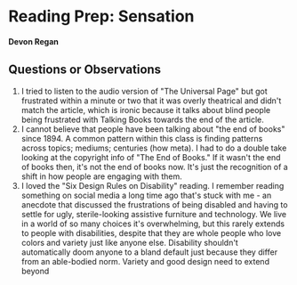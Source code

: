 # Reading Prep: Sensation

#### Devon Regan

## Questions or Observations

1. I tried to listen to the audio version of "The Universal Page" but got frustrated within a minute or two that it was overly theatrical and didn't match the article, which is ironic because it talks about blind people being frustrated with Talking Books towards the end of the article.
2. I cannot believe that people have been talking about "the end of books" since 1894. A common pattern within this class is finding patterns across topics; mediums; centuries (how meta). I had to do a double take looking at the copyright info of "The End of Books." If it wasn't the end of books then, it's not the end of books now. It's just the recognition of a shift in how people are engaging with them.
3. I loved the "Six Design Rules on Disability" reading. I remember reading something on social media a long time ago that's stuck with me - an anecdote that discussed the frustrations of being disabled and having to settle for ugly, sterile-looking assistive furniture and technology. We live in a world of so many choices it's overwhelming, but this rarely extends to people with disabilities, despite that they are whole people who love colors and variety just like anyone else. Disability shouldn't automatically doom anyone to a bland default just because they differ from an able-bodied norm. Variety and good design need to extend beyond
